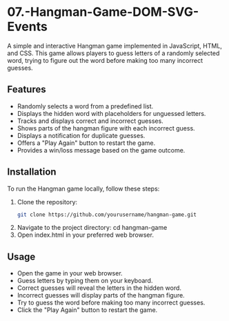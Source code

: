 # 07.-Hangman-Game-DOM-SVG-Events
A simple and interactive Hangman game implemented in JavaScript, HTML, and CSS. This game allows players to guess letters of a randomly selected word, trying to figure out the word before making too many incorrect guesses.

## Features

- Randomly selects a word from a predefined list.
- Displays the hidden word with placeholders for unguessed letters.
- Tracks and displays correct and incorrect guesses.
- Shows parts of the hangman figure with each incorrect guess.
- Displays a notification for duplicate guesses.
- Offers a "Play Again" button to restart the game.
- Provides a win/loss message based on the game outcome.

## Installation

To run the Hangman game locally, follow these steps:

1. Clone the repository:
   ```bash
   git clone https://github.com/yourusername/hangman-game.git
2. Navigate to the project directory:
   cd hangman-game
3. Open index.html in your preferred web browser.

## Usage
- Open the game in your web browser.
- Guess letters by typing them on your keyboard.
- Correct guesses will reveal the letters in the hidden word.
- Incorrect guesses will display parts of the hangman figure.
- Try to guess the word before making too many incorrect guesses.
- Click the "Play Again" button to restart the game.
